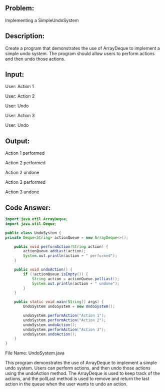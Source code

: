 ## Problem: 
Implementing a SimpleUndoSystem

## Description: 
Create a program that demonstrates the use of ArrayDeque to implement a simple undo system. The program should allow users to perform actions and then undo those actions.

## Input:
User: Action 1

User: Action 2

User: Undo

User: Action 3

User: Undo
## Output:
Action 1 performed

Action 2 performed

Action 2 undone

Action 3 performed

Action 3 undone

## Code Answer:
```Java
import java.util.ArrayDeque;
import java.util.Deque;

public class UndoSystem {
private Deque<String> actionQueue = new ArrayDeque<>();

    public void performAction(String action) {
        actionQueue.addLast(action);
        System.out.println(action + " performed");
    }

    public void undoAction() {
        if (!actionQueue.isEmpty()) {
            String action = actionQueue.pollLast();
            System.out.println(action + " undone");
        }
    }

    public static void main(String[] args) {
        UndoSystem undoSystem = new UndoSystem();

        undoSystem.performAction("Action 1");
        undoSystem.performAction("Action 2");
        undoSystem.undoAction();
        undoSystem.performAction("Action 3");
        undoSystem.undoAction();
    }
}
```

File Name: UndoSystem.java

This program demonstrates the use of ArrayDeque to implement a simple undo system. Users can perform actions, and then undo those actions using the undoAction method. The ArrayDeque is used to keep track of the actions, and the pollLast method is used to remove and return the last action in the queue when the user wants to undo an action.